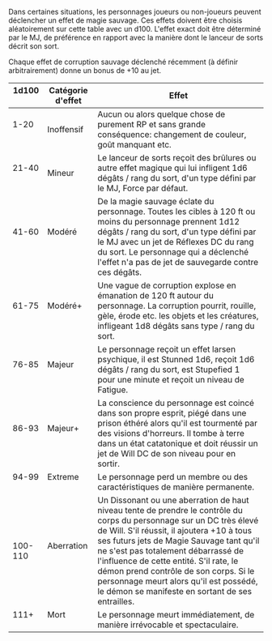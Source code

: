 Dans certaines situations, les personnages joueurs ou non-joueurs peuvent déclencher un effet de magie sauvage. Ces effets doivent être choisis aléatoirement sur cette table avec un d100. L'effet exact doit être déterminé par le MJ, de préférence en rapport avec la manière dont le lanceur de sorts décrit son sort.  
  
Chaque effet de corruption sauvage déclenché récemment (à définir arbitrairement) donne un bonus de +10 au jet.  
  
| 1d100    | Catégorie d'effet  | Effet                                                                                                                                                                                                                                                                                                                                                                                                                                    |
| -------- | ------------------ | ---------------------------------------------------------------------------------------------------------------------------------------------------------------------------------------------------------------------------------------------------------------------------------------------------------------------------------------------------------------------------------------------------------------------------------------- |
| 1-20     | Inoffensif         | Aucun ou alors quelque chose de purement RP et sans grande conséquence: changement de couleur, goût manquant etc.                                                                                                                                                                                                                                                                                                                        |
| 21-40    | Mineur             | Le lanceur de sorts reçoit des brûlures ou autre effet magique qui lui infligent 1d6 dégâts / rang du sort, d'un type défini par le MJ, Force par défaut.                                                                                                                                                                                                                                                                                |
| 41-60    | Modéré             | De la magie sauvage éclate du personnage. Toutes les cibles à 120 ft ou moins du personnage prennent 1d12 dégâts / rang du sort, d'un type défini par le MJ avec un jet de Réflexes DC du rang du sort. Le personnage qui a déclenché l'effet n'a pas de jet de sauvegarde contre ces dégâts.                                                                                                                                            |
| 61-75    | Modéré+            | Une vague de corruption explose en émanation de 120 ft autour du personnage. La corruption pourrit, rouille, gèle, érode etc. les objets et les créatures, infligeant 1d8 dégâts sans type / rang du sort.                                                                                                                                                                                                                               |
| 76-85    | Majeur             | Le personnage reçoit un effet larsen psychique, il est Stunned 1d6, reçoit 1d6 dégâts / rang du sort, est Stupefied 1 pour une minute et reçoit un niveau de Fatigue.                                                                                                                                                                                                                                                                    |
| 86-93    | Majeur+            | La conscience du personnage est coincé dans son propre esprit, piégé dans une prison éthéré alors qu'il est tourmenté par des visions d'horreurs. Il tombe à terre dans un état catatonique et doit réussir un jet de Will DC de son niveau pour en sortir.                                                                                                                                                                              |
| 94-99    | Extreme            | Le personnage perd un membre ou des caractéristiques de manière permanente.                                                                                                                                                                                                                                                                                                                                                              |
| 100-110  | Aberration         | Un Dissonant ou une aberration de haut niveau tente de prendre le contrôle du corps du personnage sur un DC très élevé de Will. S'il réussit, il ajoutera +10 à tous ses futurs jets de Magie Sauvage tant qu'il ne s'est pas totalement débarrassé de l'influence de cette entité. S'il rate, le démon prend contrôle de son corps. Si le personnage meurt alors qu'il est possédé, le démon se manifeste en sortant de ses entrailles. |
| 111+     | Mort               | Le personnage meurt immédiatement, de manière irrévocable et spectaculaire.                                                                                                                                                                                                                                                                                                                                                              |